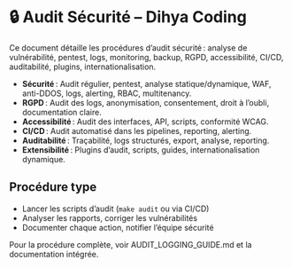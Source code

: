 # 🔒 Audit Sécurité – Dihya Coding

Ce document détaille les procédures d’audit sécurité : analyse de vulnérabilité, pentest, logs, monitoring, backup, RGPD, accessibilité, CI/CD, auditabilité, plugins, internationalisation.

- **Sécurité** : Audit régulier, pentest, analyse statique/dynamique, WAF, anti-DDOS, logs, alerting, RBAC, multitenancy.
- **RGPD** : Audit des logs, anonymisation, consentement, droit à l’oubli, documentation claire.
- **Accessibilité** : Audit des interfaces, API, scripts, conformité WCAG.
- **CI/CD** : Audit automatisé dans les pipelines, reporting, alerting.
- **Auditabilité** : Traçabilité, logs structurés, export, analyse, reporting.
- **Extensibilité** : Plugins d’audit, scripts, guides, internationalisation dynamique.

## Procédure type
- Lancer les scripts d’audit (`make audit` ou via CI/CD)
- Analyser les rapports, corriger les vulnérabilités
- Documenter chaque action, notifier l’équipe sécurité

Pour la procédure complète, voir AUDIT_LOGGING_GUIDE.md et la documentation intégrée.
